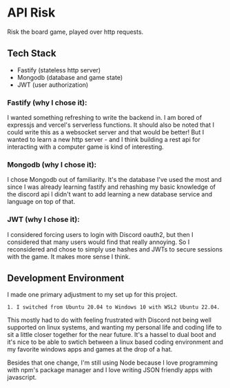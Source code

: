 # API Risk
Risk the board game, played over http requests.

## Tech Stack
 - Fastify (stateless http server)
 - Mongodb (database and game state)
 - JWT (user authorization)

### Fastify (why I chose it):
I wanted something refreshing to write the backend in. I am bored of expressjs and vercel's serverless functions. It should also be noted that I could write this as a websocket server and that would be better! But I wanted to learn a new http server - and I think building a rest api for interacting with a computer game is kind of interesting. 

### Mongodb (why I chose it):
I chose Mongodb out of familiarity. It's the database I've used the most and since I was already learning fastify and rehashing my basic knowledge of the discord api I didn't want to add learning a new database service and language on top of that.

### JWT (why I chose it):
I considered forcing users to login with Discord oauth2, but
then I considered that many users would find that really annoying. So I reconsidered and chose to simply use hashes and JWTs to secure sessions with the game. It makes more sense I think.

## Development Environment
I made one primary adjustment to my set up for this project.

    1. I switched from Ubuntu 20.04 to Windows 10 with WSL2 Ubuntu 22.04.

This mostly had to do with feeling frustrated with Discord not being well supported on linux systems, and wanting my personal life and coding life to sit a little closer together for the near future. It's a hassel to dual boot and it's nice to be able to swtich between a linux based coding environment and my favorite windows apps and games at the drop of a hat.

Besides that one change, I'm still using Node because I love programming with npm's package manager and I love writing JSON friendly apps with javascript.

